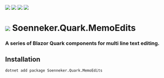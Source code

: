 ﻿[![](https://img.shields.io/nuget/v/soenneker.quark.memoedits.svg?style=for-the-badge)](https://www.nuget.org/packages/soenneker.quark.memoedits/)
[![](https://img.shields.io/github/actions/workflow/status/soenneker/soenneker.quark.memoedits/publish-package.yml?style=for-the-badge)](https://github.com/soenneker/soenneker.quark.memoedits/actions/workflows/publish-package.yml)
[![](https://img.shields.io/nuget/dt/soenneker.quark.memoedits.svg?style=for-the-badge)](https://www.nuget.org/packages/soenneker.quark.memoedits/)
[![](https://img.shields.io/badge/Demo-Live-blueviolet?style=for-the-badge&logo=github)](https://soenneker.github.io/soenneker.quark.memoedits/)

# ![](https://user-images.githubusercontent.com/4441470/224455560-91ed3ee7-f510-4041-a8d2-3fc093025112.png) Soenneker.Quark.MemoEdits
### A series of Blazor Quark components for multi line text editing.

## Installation

```
dotnet add package Soenneker.Quark.MemoEdits
```
